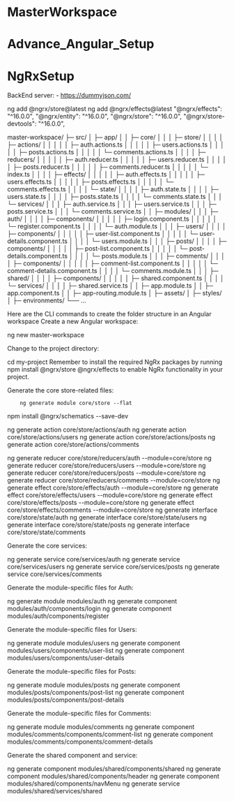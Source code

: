 # MasterWorkspace
# Advance_Angular_Setup
# NgRxSetup

BackEnd server: - https://dummyjson.com/

ng add @ngrx/store@latest
ng add @ngrx/effects@latest
    "@ngrx/effects": "^16.0.0",
    "@ngrx/entity": "^16.0.0",
    "@ngrx/store": "^16.0.0",
    "@ngrx/store-devtools": "^16.0.0",



master-workspace/
├─ src/
│   ├─ app/
│   │   ├─ core/
│   │   │   ├─ store/
│   │   │   │   ├─ actions/
│   │   │   │   │   ├─ auth.actions.ts
│   │   │   │   │   ├─ users.actions.ts
│   │   │   │   │   ├─ posts.actions.ts
│   │   │   │   │   └─ comments.actions.ts
│   │   │   │   ├─ reducers/
│   │   │   │   │   ├─ auth.reducer.ts
│   │   │   │   │   ├─ users.reducer.ts
│   │   │   │   │   ├─ posts.reducer.ts
│   │   │   │   │   ├─ comments.reducer.ts
│   │   │   │   │   └─ index.ts
│   │   │   │   ├─ effects/
│   │   │   │   │   ├─ auth.effects.ts
│   │   │   │   │   ├─ users.effects.ts
│   │   │   │   │   ├─ posts.effects.ts
│   │   │   │   │   └─ comments.effects.ts
│   │   │   │   └─ state/
│   │   │   │       ├─ auth.state.ts
│   │   │   │       ├─ users.state.ts
│   │   │   │       ├─ posts.state.ts
│   │   │   │       └─ comments.state.ts
│   │   │   └─ services/
│   │   │       ├─ auth.service.ts
│   │   │       ├─ users.service.ts
│   │   │       ├─ posts.service.ts
│   │   │       └─ comments.service.ts
│   │   ├─ modules/
│   │   │   ├─ auth/
│   │   │   │   ├─ components/
│   │   │   │   │   ├─ login.component.ts
│   │   │   │   │   └─ register.component.ts
│   │   │   │   └─ auth.module.ts
│   │   │   ├─ users/
│   │   │   │   ├─ components/
│   │   │   │   │   ├─ user-list.component.ts
│   │   │   │   │   └─ user-details.component.ts
│   │   │   │   └─ users.module.ts
│   │   │   ├─ posts/
│   │   │   │   ├─ components/
│   │   │   │   │   ├─ post-list.component.ts
│   │   │   │   │   └─ post-details.component.ts
│   │   │   │   └─ posts.module.ts
│   │   │   ├─ comments/
│   │   │   │   ├─ components/
│   │   │   │   │   ├─ comment-list.component.ts
│   │   │   │   │   └─ comment-details.component.ts
│   │   │   │   └─ comments.module.ts
│   │   │   ├─ shared/
│   │   │   │   ├─ components/
│   │   │   │   │   ├─ shared.component.ts
│   │   │   │   └─ services/
│   │   │   │       ├─ shared.service.ts
│   │   ├─ app.module.ts
│   │   ├─ app.component.ts
│   │   ├─ app-routing.module.ts
│   ├─ assets/
│   ├─ styles/
│   ├─ environments/
└── ...




Here are the CLI commands to create the folder structure in an Angular workspace
Create a new Angular workspace:


ng new master-workspace


Change to the project directory:

cd my-project
Remember to install the required NgRx packages by running 
npm install @ngrx/store @ngrx/effects to enable NgRx functionality in your project.

Generate the core store-related files:

        ng generate module core/store --flat

npm install @ngrx/schematics --save-dev



ng generate action core/store/actions/auth
ng generate action core/store/actions/users
ng generate action core/store/actions/posts
ng generate action core/store/actions/comments

ng generate reducer core/store/reducers/auth --module=core/store
ng generate reducer core/store/reducers/users --module=core/store
ng generate reducer core/store/reducers/posts --module=core/store
ng generate reducer core/store/reducers/comments --module=core/store
ng generate effect core/store/effects/auth --module=core/store
ng generate effect core/store/effects/users --module=core/store
ng generate effect core/store/effects/posts --module=core/store
ng generate effect core/store/effects/comments --module=core/store
ng generate interface core/store/state/auth
ng generate interface core/store/state/users
ng generate interface core/store/state/posts
ng generate interface core/store/state/comments


Generate the core services:

ng generate service core/services/auth
ng generate service core/services/users
ng generate service core/services/posts
ng generate service core/services/comments


Generate the module-specific files for Auth:

ng generate module modules/auth
ng generate component modules/auth/components/login
ng generate component modules/auth/components/register


Generate the module-specific files for Users:

ng generate module modules/users
ng generate component modules/users/components/user-list
ng generate component modules/users/components/user-details


Generate the module-specific files for Posts:

ng generate module modules/posts
ng generate component modules/posts/components/post-list
ng generate component modules/posts/components/post-details


Generate the module-specific files for Comments:

ng generate module modules/comments
ng generate component modules/comments/components/comment-list
ng generate component modules/comments/components/comment-details


Generate the shared component and service:

ng generate component modules/shared/components/shared
ng generate component modules/shared/components/header
ng generate component modules/shared/components/navMenu
ng generate service modules/shared/services/shared